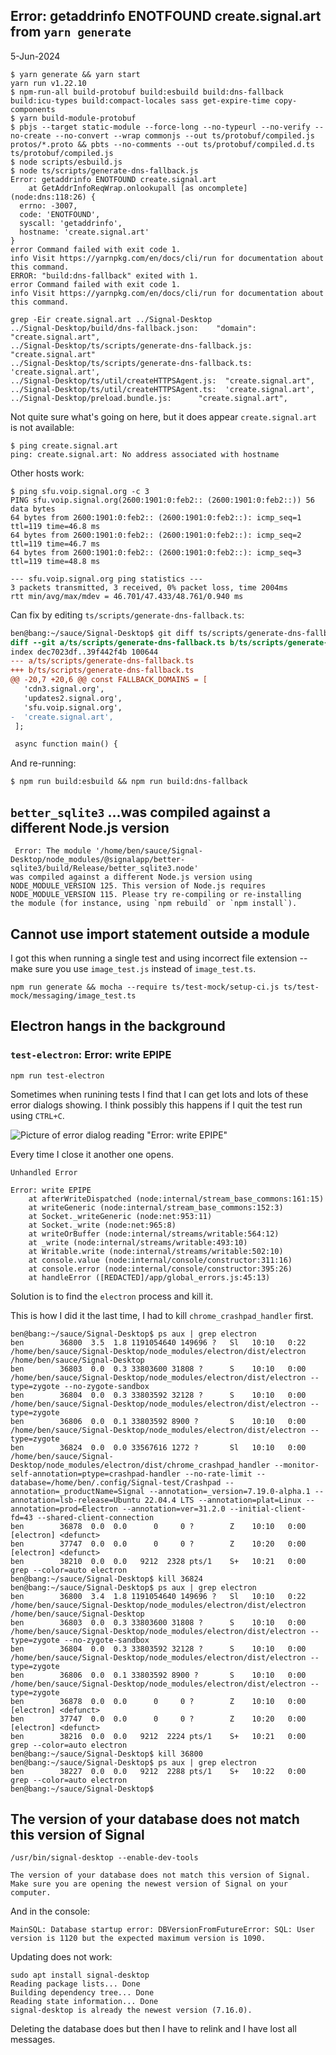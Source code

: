 ## Error: getaddrinfo ENOTFOUND create.signal.art from `yarn generate`

5-Jun-2024

```shell
$ yarn generate && yarn start
yarn run v1.22.10
$ npm-run-all build-protobuf build:esbuild build:dns-fallback build:icu-types build:compact-locales sass get-expire-time copy-components
$ yarn build-module-protobuf
$ pbjs --target static-module --force-long --no-typeurl --no-verify --no-create --no-convert --wrap commonjs --out ts/protobuf/compiled.js protos/*.proto && pbts --no-comments --out ts/protobuf/compiled.d.ts ts/protobuf/compiled.js
$ node scripts/esbuild.js
$ node ts/scripts/generate-dns-fallback.js
Error: getaddrinfo ENOTFOUND create.signal.art
    at GetAddrInfoReqWrap.onlookupall [as oncomplete] (node:dns:118:26) {
  errno: -3007,
  code: 'ENOTFOUND',
  syscall: 'getaddrinfo',
  hostname: 'create.signal.art'
}
error Command failed with exit code 1.
info Visit https://yarnpkg.com/en/docs/cli/run for documentation about this command.
ERROR: "build:dns-fallback" exited with 1.
error Command failed with exit code 1.
info Visit https://yarnpkg.com/en/docs/cli/run for documentation about this command.
```

```shell
grep -Eir create.signal.art ../Signal-Desktop
../Signal-Desktop/build/dns-fallback.json:    "domain": "create.signal.art",
../Signal-Desktop/ts/scripts/generate-dns-fallback.js:  "create.signal.art"
../Signal-Desktop/ts/scripts/generate-dns-fallback.ts:  'create.signal.art',
../Signal-Desktop/ts/util/createHTTPSAgent.js:  "create.signal.art",
../Signal-Desktop/ts/util/createHTTPSAgent.ts:  'create.signal.art',
../Signal-Desktop/preload.bundle.js:      "create.signal.art",

```

Not quite sure what's going on here, but it does appear `create.signal.art` is not available:

```shell
$ ping create.signal.art
ping: create.signal.art: No address associated with hostname
```

Other hosts work:

```shell
$ ping sfu.voip.signal.org -c 3
PING sfu.voip.signal.org(2600:1901:0:feb2:: (2600:1901:0:feb2::)) 56 data bytes
64 bytes from 2600:1901:0:feb2:: (2600:1901:0:feb2::): icmp_seq=1 ttl=119 time=46.8 ms
64 bytes from 2600:1901:0:feb2:: (2600:1901:0:feb2::): icmp_seq=2 ttl=119 time=46.7 ms
64 bytes from 2600:1901:0:feb2:: (2600:1901:0:feb2::): icmp_seq=3 ttl=119 time=48.8 ms

--- sfu.voip.signal.org ping statistics ---
3 packets transmitted, 3 received, 0% packet loss, time 2004ms
rtt min/avg/max/mdev = 46.701/47.433/48.761/0.940 ms

```

Can fix by editing `ts/scripts/generate-dns-fallback.ts`:

```diff
ben@bang:~/sauce/Signal-Desktop$ git diff ts/scripts/generate-dns-fallback.ts
diff --git a/ts/scripts/generate-dns-fallback.ts b/ts/scripts/generate-dns-fallback.ts
index dec7023df..39f442f4b 100644
--- a/ts/scripts/generate-dns-fallback.ts
+++ b/ts/scripts/generate-dns-fallback.ts
@@ -20,7 +20,6 @@ const FALLBACK_DOMAINS = [
   'cdn3.signal.org',
   'updates2.signal.org',
   'sfu.voip.signal.org',
-  'create.signal.art',
 ];

 async function main() {

```

And re-running:

```shell
$ npm run build:esbuild && npm run build:dns-fallback
```

## `better_sqlite3` ...was compiled against a different Node.js version

```
 Error: The module '/home/ben/sauce/Signal-Desktop/node_modules/@signalapp/better-sqlite3/build/Release/better_sqlite3.node'
was compiled against a different Node.js version using
NODE_MODULE_VERSION 125. This version of Node.js requires
NODE_MODULE_VERSION 115. Please try re-compiling or re-installing
the module (for instance, using `npm rebuild` or `npm install`).

```

## Cannot use import statement outside a module

I got this when running a single test and using incorrect file extension -- make sure you use `image_test.js` instead of `image_test.ts`.

```shell
npm run generate && mocha --require ts/test-mock/setup-ci.js ts/test-mock/messaging/image_test.ts
```

## Electron hangs in the background

### `test-electron`: Error: write EPIPE

```shell
npm run test-electron
```

Sometimes when runining tests I find that I can get lots and lots of these error dialogs showing. I think possibly this happens if I quit the test run using `CTRL+C`.

![Picture of error dialog reading "Error: write EPIPE"](./how/assets/how-ui-tests-work/unhandled-error.png)

Every time I close it another one opens.

```shell
Unhandled Error

Error: write EPIPE
    at afterWriteDispatched (node:internal/stream_base_commons:161:15)
    at writeGeneric (node:internal/stream_base_commons:152:3)
    at Socket._writeGeneric (node:net:953:11)
    at Socket._write (node:net:965:8)
    at writeOrBuffer (node:internal/streams/writable:564:12)
    at _write (node:internal/streams/writable:493:10)
    at Writable.write (node:internal/streams/writable:502:10)
    at console.value (node:internal/console/constructor:311:16)
    at console.error (node:internal/console/constructor:395:26)
    at handleError ([REDACTED]/app/global_errors.js:45:13)
```

Solution is to find the `electron` process and kill it.

This is how I did it the last time, I had to kill `chrome_crashpad_handler` first.

```shell
ben@bang:~/sauce/Signal-Desktop$ ps aux | grep electron
ben        36800  3.5  1.8 1191054640 149696 ?   Sl   10:10   0:22 /home/ben/sauce/Signal-Desktop/node_modules/electron/dist/electron /home/ben/sauce/Signal-Desktop
ben        36803  0.0  0.3 33803600 31808 ?      S    10:10   0:00 /home/ben/sauce/Signal-Desktop/node_modules/electron/dist/electron --type=zygote --no-zygote-sandbox
ben        36804  0.0  0.3 33803592 32128 ?      S    10:10   0:00 /home/ben/sauce/Signal-Desktop/node_modules/electron/dist/electron --type=zygote
ben        36806  0.0  0.1 33803592 8900 ?       S    10:10   0:00 /home/ben/sauce/Signal-Desktop/node_modules/electron/dist/electron --type=zygote
ben        36824  0.0  0.0 33567616 1272 ?       Sl   10:10   0:00 /home/ben/sauce/Signal-Desktop/node_modules/electron/dist/chrome_crashpad_handler --monitor-self-annotation=ptype=crashpad-handler --no-rate-limit --database=/home/ben/.config/Signal-test/Crashpad --annotation=_productName=Signal --annotation=_version=7.19.0-alpha.1 --annotation=lsb-release=Ubuntu 22.04.4 LTS --annotation=plat=Linux --annotation=prod=Electron --annotation=ver=31.2.0 --initial-client-fd=43 --shared-client-connection
ben        36878  0.0  0.0      0     0 ?        Z    10:10   0:00 [electron] <defunct>
ben        37747  0.0  0.0      0     0 ?        Z    10:20   0:00 [electron] <defunct>
ben        38210  0.0  0.0   9212  2328 pts/1    S+   10:21   0:00 grep --color=auto electron
ben@bang:~/sauce/Signal-Desktop$ kill 36824
ben@bang:~/sauce/Signal-Desktop$ ps aux | grep electron
ben        36800  3.4  1.8 1191054640 149696 ?   Sl   10:10   0:22 /home/ben/sauce/Signal-Desktop/node_modules/electron/dist/electron /home/ben/sauce/Signal-Desktop
ben        36803  0.0  0.3 33803600 31808 ?      S    10:10   0:00 /home/ben/sauce/Signal-Desktop/node_modules/electron/dist/electron --type=zygote --no-zygote-sandbox
ben        36804  0.0  0.3 33803592 32128 ?      S    10:10   0:00 /home/ben/sauce/Signal-Desktop/node_modules/electron/dist/electron --type=zygote
ben        36806  0.0  0.1 33803592 8900 ?       S    10:10   0:00 /home/ben/sauce/Signal-Desktop/node_modules/electron/dist/electron --type=zygote
ben        36878  0.0  0.0      0     0 ?        Z    10:10   0:00 [electron] <defunct>
ben        37747  0.0  0.0      0     0 ?        Z    10:20   0:00 [electron] <defunct>
ben        38216  0.0  0.0   9212  2224 pts/1    S+   10:21   0:00 grep --color=auto electron
ben@bang:~/sauce/Signal-Desktop$ kill 36800
ben@bang:~/sauce/Signal-Desktop$ ps aux | grep electron
ben        38227  0.0  0.0   9212  2288 pts/1    S+   10:22   0:00 grep --color=auto electron
ben@bang:~/sauce/Signal-Desktop$
```

## The version of your database does not match this version of Signal

```shell
/usr/bin/signal-desktop --enable-dev-tools
```

```shell
The version of your database does not match this version of Signal. Make sure you are opening the newest version of Signal on your computer.
```

And in the console:

```shell
MainSQL: Database startup error: DBVersionFromFutureError: SQL: User version is 1120 but the expected maximum version is 1090.
```

Updating does not work:

```shell
sudo apt install signal-desktop
Reading package lists... Done
Building dependency tree... Done
Reading state information... Done
signal-desktop is already the newest version (7.16.0).
```

Deleting the database does but then I have to relink and I have lost all messages.
